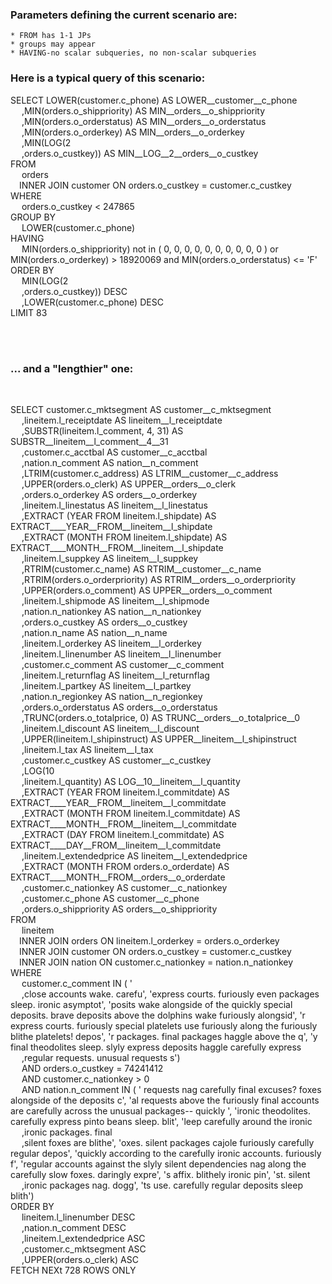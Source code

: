 
### Parameters defining the current scenario are:
    * FROM has 1-1 JPs
    * groups may appear
    * HAVING-no scalar subqueries, no non-scalar subqueries

### Here is a typical query of this scenario:<br>



 SELECT LOWER(customer.c_phone) AS LOWER__customer__c_phone<br>&emsp; ,MIN(orders.o_shippriority) AS MIN__orders__o_shippriority<br>&emsp; ,MIN(orders.o_orderstatus) AS MIN__orders__o_orderstatus<br>&emsp; ,MIN(orders.o_orderkey) AS MIN__orders__o_orderkey<br>&emsp; ,MIN(LOG(2<br>&emsp; ,orders.o_custkey)) AS MIN__LOG__2__orders__o_custkey<br>FROM<br>&emsp; orders<br>&emsp;INNER JOIN customer ON orders.o_custkey = customer.c_custkey <br>WHERE<br>&emsp; orders.o_custkey <  247865 <br>GROUP BY<br>&emsp;  LOWER(customer.c_phone)  <br>HAVING<br>&emsp;  MIN(orders.o_shippriority) not in ( 0, 0, 0, 0, 0, 0, 0, 0, 0, 0 )  or MIN(orders.o_orderkey) >  18920069   and MIN(orders.o_orderstatus) <=  'F'  <br>ORDER BY<br>&emsp; MIN(LOG(2<br>&emsp; ,orders.o_custkey)) DESC<br>&emsp; ,LOWER(customer.c_phone) DESC  <br>LIMIT 83


<br><br>

### ... and a "lengthier" one:
<br>


 SELECT customer.c_mktsegment AS customer__c_mktsegment<br>&emsp; ,lineitem.l_receiptdate AS lineitem__l_receiptdate<br>&emsp; ,SUBSTR(lineitem.l_comment, 4, 31) AS SUBSTR__lineitem__l_comment__4__31<br>&emsp; ,customer.c_acctbal AS customer__c_acctbal<br>&emsp; ,nation.n_comment AS nation__n_comment<br>&emsp; ,LTRIM(customer.c_address) AS LTRIM__customer__c_address<br>&emsp; ,UPPER(orders.o_clerk) AS UPPER__orders__o_clerk<br>&emsp; ,orders.o_orderkey AS orders__o_orderkey<br>&emsp; ,lineitem.l_linestatus AS lineitem__l_linestatus<br>&emsp; ,EXTRACT (YEAR FROM lineitem.l_shipdate) AS EXTRACT____YEAR__FROM__lineitem__l_shipdate<br>&emsp; ,EXTRACT (MONTH FROM lineitem.l_shipdate) AS EXTRACT____MONTH__FROM__lineitem__l_shipdate<br>&emsp; ,lineitem.l_suppkey AS lineitem__l_suppkey<br>&emsp; ,RTRIM(customer.c_name) AS RTRIM__customer__c_name<br>&emsp; ,RTRIM(orders.o_orderpriority) AS RTRIM__orders__o_orderpriority<br>&emsp; ,UPPER(orders.o_comment) AS UPPER__orders__o_comment<br>&emsp; ,lineitem.l_shipmode AS lineitem__l_shipmode<br>&emsp; ,nation.n_nationkey AS nation__n_nationkey<br>&emsp; ,orders.o_custkey AS orders__o_custkey<br>&emsp; ,nation.n_name AS nation__n_name<br>&emsp; ,lineitem.l_orderkey AS lineitem__l_orderkey<br>&emsp; ,lineitem.l_linenumber AS lineitem__l_linenumber<br>&emsp; ,customer.c_comment AS customer__c_comment<br>&emsp; ,lineitem.l_returnflag AS lineitem__l_returnflag<br>&emsp; ,lineitem.l_partkey AS lineitem__l_partkey<br>&emsp; ,nation.n_regionkey AS nation__n_regionkey<br>&emsp; ,orders.o_orderstatus AS orders__o_orderstatus<br>&emsp; ,TRUNC(orders.o_totalprice, 0) AS TRUNC__orders__o_totalprice__0<br>&emsp; ,lineitem.l_discount AS lineitem__l_discount<br>&emsp; ,UPPER(lineitem.l_shipinstruct) AS UPPER__lineitem__l_shipinstruct<br>&emsp; ,lineitem.l_tax AS lineitem__l_tax<br>&emsp; ,customer.c_custkey AS customer__c_custkey<br>&emsp; ,LOG(10<br>&emsp; ,lineitem.l_quantity) AS LOG__10__lineitem__l_quantity<br>&emsp; ,EXTRACT (YEAR FROM lineitem.l_commitdate) AS EXTRACT____YEAR__FROM__lineitem__l_commitdate<br>&emsp; ,EXTRACT (MONTH FROM lineitem.l_commitdate) AS EXTRACT____MONTH__FROM__lineitem__l_commitdate<br>&emsp; ,EXTRACT (DAY FROM lineitem.l_commitdate) AS EXTRACT____DAY__FROM__lineitem__l_commitdate<br>&emsp; ,lineitem.l_extendedprice AS lineitem__l_extendedprice<br>&emsp; ,EXTRACT (MONTH FROM orders.o_orderdate) AS EXTRACT____MONTH__FROM__orders__o_orderdate<br>&emsp; ,customer.c_nationkey AS customer__c_nationkey<br>&emsp; ,customer.c_phone AS customer__c_phone<br>&emsp; ,orders.o_shippriority AS orders__o_shippriority<br>FROM<br>&emsp; lineitem<br>&emsp;INNER JOIN orders ON lineitem.l_orderkey = orders.o_orderkey<br>&emsp;INNER JOIN customer ON orders.o_custkey = customer.c_custkey<br>&emsp;INNER JOIN nation ON customer.c_nationkey = nation.n_nationkey <br>WHERE<br>&emsp; customer.c_comment IN  ( '<br>&emsp; ,close accounts wake. carefu', 'express courts. furiously even packages sleep. ironic asymptot', 'posits wake alongside of the quickly special deposits. brave deposits above the dolphins wake furiously alongsid', 'r express courts. furiously special platelets use furiously along the furiously blithe platelets! depos', 'r packages. final packages haggle above the q', 'y final theodolites sleep. slyly express deposits haggle carefully express<br>&emsp; ,regular requests. unusual requests s')  <br>&emsp; AND orders.o_custkey =  74241412 <br>&emsp; AND customer.c_nationkey >  0 <br>&emsp; AND nation.n_comment IN  ( ' requests nag carefully final excuses? foxes alongside of the deposits c', 'al requests above the furiously final accounts are carefully across the unusual packages-- quickly ', 'ironic theodolites. carefully express pinto beans sleep. blit', 'leep carefully around the ironic<br>&emsp; ,ironic packages. final<br>&emsp; ,silent foxes are blithe', 'oxes. silent packages cajole furiously carefully regular depos', 'quickly according to the carefully ironic accounts. furiously f', 'regular accounts against the slyly silent dependencies nag along the carefully slow foxes. daringly expre', 's affix. blithely ironic pin', 'st. silent<br>&emsp; ,ironic packages nag. dogg', 'ts use. carefully regular deposits sleep blith')  <br>ORDER BY<br>&emsp; lineitem.l_linenumber DESC<br>&emsp; ,nation.n_comment DESC<br>&emsp; ,lineitem.l_extendedprice ASC<br>&emsp; ,customer.c_mktsegment ASC<br>&emsp; ,UPPER(orders.o_clerk) ASC <br>FETCH NEXt 728 ROWS ONLY

